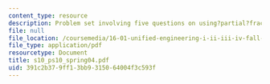 ```yaml
---
content_type: resource
description: Problem set involving five questions on using?partial?fraction?expansions?to?determine?inverse?Laplace?transforms.
file: null
file_location: /coursemedia/16-01-unified-engineering-i-ii-iii-iv-fall-2005-spring-2006/391c2b379ff13bb9315064004f3c593f_s10_ps10_spring04.pdf
file_type: application/pdf
resourcetype: Document
title: s10_ps10_spring04.pdf
uid: 391c2b37-9ff1-3bb9-3150-64004f3c593f
---
```

